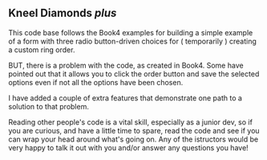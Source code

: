 ## Kneel Diamonds _plus_  

This code base follows the Book4 examples for building a simple example of a form with three radio button-driven choices for ( temporarily ) creating a custom ring order.  

BUT, there is a problem with the code, as created in Book4. Some have pointed out that it allows you to click the order button and save the selected options even if not all the options have been chosen.

I have added a couple of extra features that demonstrate one path to a solution to that problem. 

Reading other people's code is a vital skill, especially as a junior dev, so if you are curious, and have a little time to spare, read the code and see if you can wrap your head around what's going on. Any of the istructors would be very happy to talk it out with you and/or answer any questions you have!   
